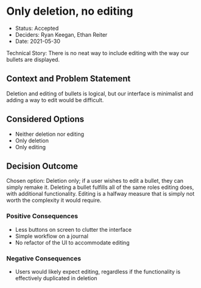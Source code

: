 # Only deletion, no editing

* Status: Accepted
* Deciders: Ryan Keegan, Ethan Reiter
* Date: 2021-05-30

Technical Story: There is no neat way to include editing with the way our bullets are displayed.

## Context and Problem Statement

Deletion and editing of bullets is logical, but our interface is minimalist and adding a way to edit would be difficult. 

## Considered Options

* Neither deletion nor editing
* Only deletion
* Only editing

## Decision Outcome

Chosen option: Deletion only; if a user wishes to edit a bullet, they can simply remake it. Deleting a bullet fulfills all of the same roles editing does, with additional functionality. Editing is a halfway measure that is simply not worth the complexity it would require.

### Positive Consequences 

* Less buttons on screen to clutter the interface
* Simple workflow on a journal
* No refactor of the UI to accommodate editing

### Negative Consequences 

* Users would likely expect editing, regardless if the functionality is effectively duplicated in deletion

<!-- markdownlint-disable-file MD013 -->